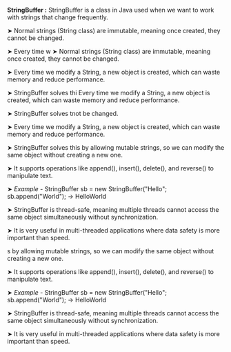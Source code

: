 
**StringBuffer :**
 StringBuffer is a class in Java used when we want to work with strings that change frequently.

➤ Normal strings (String class) are immutable, meaning once created, they cannot be changed.

➤ Every time w
➤ Normal strings (String class) are immutable, meaning once created, they cannot be changed.

➤ Every time we modify a String, a new object is created, which can waste memory and reduce performance.

➤ StringBuffer solves thi Every time we modify a String, a new object is created, which can waste memory and reduce performance.

➤ StringBuffer solves tnot be changed.

➤ Every time we modify a String, a new object is created, which can waste memory and reduce performance.

➤ StringBuffer solves this by allowing mutable strings, so we can modify the same object without creating a new one.

➤ It supports operations like append(), insert(), delete(), and reverse() to manipulate text.

➤ *Example -* StringBuffer sb = new StringBuffer("Hello"; sb.append("World"); → HelloWorld

➤ StringBuffer is thread-safe, meaning multiple threads cannot access the same object simultaneously without synchronization.

➤ It is very useful in multi-threaded applications where data safety is more important than speed.

s by allowing mutable strings, so we can modify the same object without creating a new one.

➤ It supports operations like append(), insert(), delete(), and reverse() to manipulate text.

➤ *Example -* StringBuffer sb = new StringBuffer("Hello"; sb.append("World"); → HelloWorld

➤ StringBuffer is thread-safe, meaning multiple threads cannot access the same object simultaneously without synchronization.

➤ It is very useful in multi-threaded applications where data safety is more important than speed.


